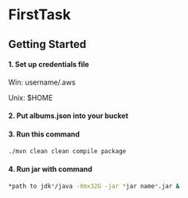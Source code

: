 # FirstTask 


## Getting Started


#### 1. Set up credentials file

Win: username/.aws

Unix: $HOME

#### 2. Put albums.json into your bucket


#### 3. Run this command

```bash
./mvn clean clean compile package  
```

#### 4. Run jar with command

```bash
*path to jdk*/java -Xmx32G -jar *jar name*.jar &  
```




